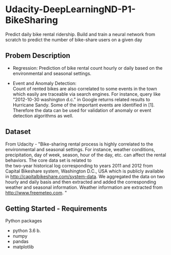 # Udacity-DeepLearningND-P1-BikeSharing
Predict daily bike rental ridership. Build and train a neural network from scratch to predict the number of bike-share users on a given day

## Probem Description
- Regression: 
  Prediction of bike rental count hourly or daily based on the environmental and seasonal settings.
	
- Event and Anomaly Detection:  
	Count of rented bikes are also correlated to some events in the town which easily are traceable via search engines.
	For instance, query like "2012-10-30 washington d.c." in Google returns related results to Hurricane Sandy. Some of the important events are 
	identified in [1]. Therefore the data can be used for validation of anomaly or event detection algorithms as well.


## Dataset 
From Udacity - "Bike-sharing rental process is highly correlated to the environmental and seasonal settings. For instance, weather conditions,
precipitation, day of week, season, hour of the day, etc. can affect the rental behaviors. The core data set is related to  
the two-year historical log corresponding to years 2011 and 2012 from Capital Bikeshare system, Washington D.C., USA which is 
publicly available in http://capitalbikeshare.com/system-data. We aggregated the data on two hourly and daily basis and then 
extracted and added the corresponding weather and seasonal information. Weather information are extracted from http://www.freemeteo.com. "


## Getting Started - Requirements
Python packages 
- python 3.6 b. 
- numpy 
- pandas 
- matplotlib
